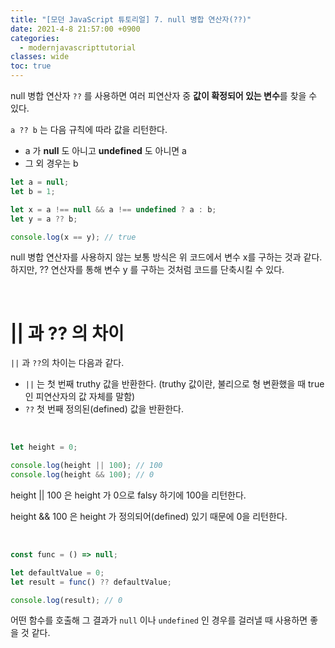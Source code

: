 ```yaml
---
title: "[모던 JavaScript 튜토리얼] 7. null 병합 연산자(??)"
date: 2021-4-8 21:57:00 +0900
categories:
  - modernjavascripttutorial
classes: wide
toc: true
---
```


null 병합 연산자 `??` 를 사용하면 여러 피연산자 중 **값이 확정되어 있는 변수**를 찾을 수 있다.

`a ?? b` 는 다음 규칙에 따라 값을 리턴한다.

- a 가 **null** 도 아니고 **undefined** 도 아니면 a
- 그 외 경우는 b

```jsx
let a = null;
let b = 1;

let x = a !== null && a !== undefined ? a : b;
let y = a ?? b;

console.log(x == y); // true
```

null 병합 연산자를 사용하지 않는 보통 방식은 위 코드에서 변수 x를 구하는 것과 같다. 하지만, ?? 연산자를 통해 변수 y 를 구하는 것처럼 코드를 단축시킬 수 있다.

<br>

# || 과 ?? 의 차이

`||` 과 `??`의 차이는 다음과 같다.

- `||` 는 첫 번째 truthy 값을 반환한다. (truthy 값이란, 불리으로 형 변환했을 때 true 인 피연산자의 값 자체를 말함)
- `??` 첫 번째 정의된(defined) 값을 반환한다.

<br>

```jsx
let height = 0;

console.log(height || 100); // 100
console.log(height && 100); // 0
```

height \|\| 100 은 height 가 0으로 falsy 하기에 100을 리턴한다.

height && 100 은 height 가 정의되어(defined) 있기 때문에 0을 리턴한다.

<br>

```jsx
const func = () => null;

let defaultValue = 0;
let result = func() ?? defaultValue;

console.log(result); // 0
```

어떤 함수를 호출해 그 결과가 `null` 이나 `undefined` 인 경우를 걸러낼 때 사용하면 좋을 것 같다.
